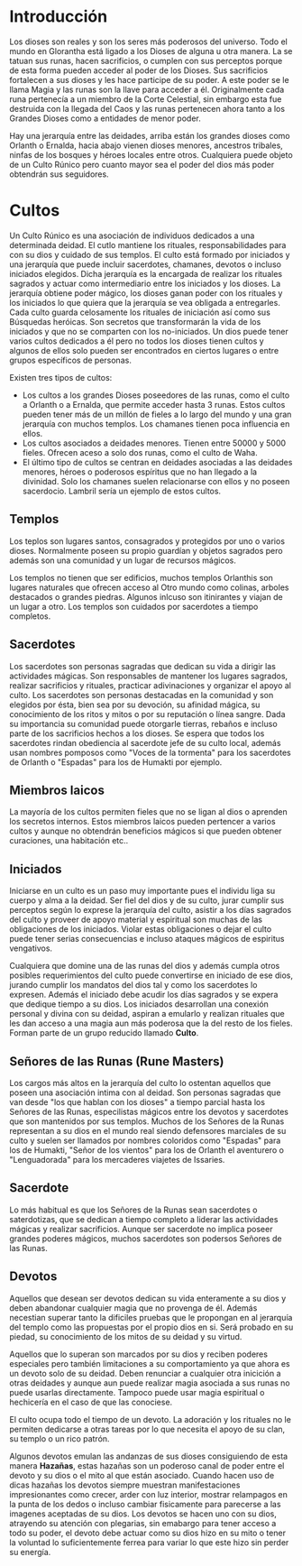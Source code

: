 # Introducción

Los dioses son reales y son los seres más poderosos del universo.
Todo el mundo en Glorantha está ligado a los Dioses de alguna u otra manera. La se tatuan sus runas, hacen sacrificios, o cumplen con sus perceptos porque de esta forma pueden acceder al poder de los Dioses. Sus sacrificios fortalecen a sus dioses y les hace participe de su poder.
A este poder se le llama Magia y las runas son la llave para acceder a él. Originalmente cada runa pertenecía a un miembro de la Corte Celestial, sin embargo esta fue destruida con la llegada del Caos y las runas pertenecen ahora tanto a los Grandes Dioses como a entidades de menor poder.

Hay una jerarquía entre las deidades, arriba están los grandes dioses como Orlanth o Ernalda, hacia abajo vienen dioses menores, ancestros tribales, ninfas de los bosques y héroes locales entre otros. Cualquiera puede objeto de un Culto Rúnico pero cuanto mayor sea el poder del dios más poder obtendrán sus seguidores.

# Cultos

Un Culto Rúnico es una asociación de individuos dedicados a una determinada deidad. El cutlo mantiene los rituales, responsabilidades para con su dios y cuidado de sus templos.
El culto está formado por iniciados y una jerarquía que puede incluir sacerdotes, chamanes, devotos o incluso iniciados elegidos. Dicha jerarquía es la encargada de realizar los rituales sagrados y actuar como intermediario entre los iniciados y los dioses. La jerarquía obtiene poder mágico, los dioses ganan poder con los rituales y los iniciados lo que quiera que la jerarquía se vea obligada a entregarles. Cada culto guarda celosamente los rituales de iniciación así como sus Búsquedas heróicas. Son secretos que transformarán la vida de los iniciados y que no se comparten con los no-iniciados.
Un dios puede tener varios cultos dedicados a él pero no todos los dioses tienen cultos y algunos de ellos solo pueden ser encontrados en ciertos lugares o entre grupos específicos de personas.

Existen tres tipos de cultos:
- Los cultos a los grandes Dioses poseedores de las runas, como el culto a Orlanth o a Ernalda, que permite acceder hasta 3 runas. Estos cultos pueden tener más de un millón de fieles a lo largo del mundo y una gran jerarquía con muchos templos. Los chamanes tienen poca influencia en ellos.
- Los cultos asociados a deidades menores. Tienen entre 50000 y 5000 fieles. Ofrecen aceso a solo dos runas, como el culto de Waha.
- El último tipo de cultos se centran en deidades asociadas a las deidades menores, héroes o poderosos espíritus que no han llegado a la divinidad. Solo los chamanes suelen relacionarse con ellos y no poseen sacerdocio. Lambril sería un ejemplo de estos cultos.

## Templos
Los teplos son lugares santos, consagrados y protegidos por uno o varios dioses. Normalmente poseen su propio guardían y objetos sagrados pero además son una comunidad y un lugar de recursos mágicos.

Los templos no tienen que ser edificios, muchos templos Orlanthis son lugares naturales que ofrecen acceso al Otro mundo como colinas, arboles destacados o grandes piedras. Algunos inlcuso son itinirantes y viajan de un lugar a otro. Los templos son cuidados por sacerdotes a tiempo completos.

## Sacerdotes

Los sacerdotes son personas sagradas que dedican su vida a dirigir las actividades mágicas. Son responsables de mantener los lugares sagrados, realizar sacrificios y rituales, practicar adivinaciones y organizar el apoyo al culto.
Los sacerdotes son personas destacadas en la comunidad y son elegidos por ésta, bien sea por su devoción, su afinidad mágica, su conocimiento de los ritos y mitos o por su reputación o línea sangre. Dada su importancia su comunidad puede otorgarle tierras, rebaños e incluso parte de los sacrificios hechos a los dioses.
Se espera que todos los sacerdotes rindan obediencia al sacerdote jefe de su culto local, además usan nombres pomposos como "Voces de la tormenta" para los sacerdotes de Orlanth o "Espadas" para los de Humakti por ejemplo.
 
## Miembros laicos
La mayoría de los cultos permiten fieles que no se ligan al dios o aprenden los secretos internos. Estos miembros laicos pueden pertencer a varios cultos y aunque no obtendrán beneficios mágicos si que pueden obtener curaciones, una habitación etc..

## Iniciados
Iniciarse en un culto es un paso muy importante pues el individu liga su cuerpo y alma a la deidad. Ser fiel del dios y de su culto, jurar cumplir sus perceptos según lo exprese la jerarquía del culto, asistir a los días sagrados del culto y proveer de apoyo material y espiritual son muchas de las obligaciones de los iniciados. Violar estas obligaciones o dejar el culto puede tener serias consecuencias e incluso ataques mágicos de espiritus vengativos.

Cualquiera que domine una de las runas del dios y además cumpla otros posibles requerimientos del culto puede convertirse en iniciado de ese dios, jurando cumplir los mandatos del dios tal y como los sacerdotes lo expresen. Además el iniciado debe acudir los días sagrados y se expera que dedique tiempo a su dios. Los iniciados desarrollan una conexión personal y divina con su deidad, aspiran a emularlo y realizan rituales que les dan acceso a una magia aun más poderosa que la del resto de los fieles. Forman parte de un grupo reducido llamado **Culto**.

## Señores de las Runas (Rune Masters)
Los cargos más altos en la jerarquía del culto lo ostentan aquellos que poseen una asociación intima con al deidad. Son personas sagradas que van desde "los que hablan con los dioses" a tiempo parcial hasta los Señores de las Runas, especilistas mágicos entre los devotos y sacerdotes que son mantenidos por sus templos.
Muchos de los Señores de la Runas representan a su dios en el mundo real siendo defensores marciales de su culto y suelen ser llamados por nombres coloridos como "Espadas" para los de Humakti, "Señor de los vientos" para los de Orlanth el aventurero o "Lenguadorada" para los mercaderes viajetes de Issaries.


## Sacerdote

Lo más habitual es que los Señores de la Runas sean sacerdotes o saterdotizas, que se dedican a tiempo completo a liderar las actividades mágicas y realizar sacrificios. Aunque ser sacerdote no implica poseer grandes poderes mágicos, muchos sacerdotes son podersos Señores de las Runas.


## Devotos

Aquellos que desean ser devotos dedican su vida enteramente a su dios y deben abandonar cualquier magia que no provenga de él. Además necestian superar tanto la dificiles pruebas que le propongan en al jerarquía del templo como las propuestas por el propio dios en si. Será probado en su piedad, su conocimiento de los mitos de su deidad y su virtud.

Aquellos que lo superan son marcados por su dios y reciben poderes especiales pero también limitaciones a su comportamiento ya que ahora es un devoto solo de su deidad. Deben renunciar a cualquier otra inicición a otras deidades y aunque aun puede realizar magia asociada a sus runas no puede usarlas directamente. Tampoco puede usar magia espiritual o hechicería en el caso de que las conociese.

El culto ocupa todo el tiempo de un devoto. La adoración y los rituales no le permiten dedicarse a otras tareas por lo que necesita el apoyo de su clan, su templo o un rico patrón.

Algunos devotos emulan las andanzas de sus dioses consiguiendo de esta manera **Hazañas**, estas hazañas son un poderoso canal de poder entre el devoto y su dios o el mito al que están asociado. Cuando hacen uso de dicas hazañas los devotos siempre muestran manifestaciones impresionantes como crecer, arder con luz interior, mostrar relampagos en la punta de los dedos o incluso cambiar fisicamente para parecerse a las imagenes aceptadas de su dios. Los devotos se hacen uno con su dios, atrayendo su atención con plegarias, sin emabargo para tener acceso a todo su poder, el devoto debe actuar como su dios hizo en su mito o tener la voluntad lo suficientemente ferrea para variar lo que este hizo sin perder su energía.
 